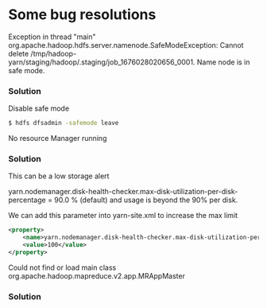 # Some bug resolutions

Exception in thread "main" org.apache.hadoop.hdfs.server.namenode.SafeModeException: Cannot delete /tmp/hadoop-yarn/staging/hadoop/.staging/job_1676028020656_0001. Name node is in safe mode.

### Solution

Disable safe mode

```bash
$ hdfs dfsadmin -safemode leave
```


No resource Manager running

### Solution

This can be a low storage alert

yarn.nodemanager.disk-health-checker.max-disk-utilization-per-disk-percentage = 90.0 % (default) and usage is beyond the 90%  per disk.

We can add this parameter into yarn-site.xml to increase the max limit

```xml
<property>
    <name>yarn.nodemanager.disk-health-checker.max-disk-utilization-per-disk-percentage</name>
    <value>100</value>
</property>
```


Could not find or load main class org.apache.hadoop.mapreduce.v2.app.MRAppMaster

### Solution